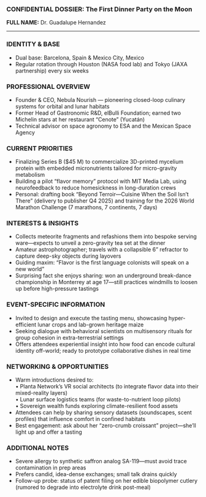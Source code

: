 ### CONFIDENTIAL DOSSIER: The First Dinner Party on the Moon

**FULL NAME:** Dr. Guadalupe Hernandez

---
### IDENTITY & BASE
- Dual base: Barcelona, Spain & Mexico City, Mexico  
- Regular rotation through Houston (NASA food lab) and Tokyo (JAXA partnership) every six weeks

### PROFESSIONAL OVERVIEW
- Founder & CEO, Nebula Nourish — pioneering closed-loop culinary systems for orbital and lunar habitats  
- Former Head of Gastronomic R&D, elBulli Foundation; earned two Michelin stars at her restaurant “Cenote” (Yucatán)  
- Technical advisor on space agronomy to ESA and the Mexican Space Agency

### CURRENT PRIORITIES
- Finalizing Series B ($45 M) to commercialize 3D-printed mycelium protein with embedded micronutrients tailored for micro-gravity metabolism  
- Building a pilot “flavor memory” protocol with MIT Media Lab, using neurofeedback to reduce homesickness in long-duration crews  
- Personal: drafting book “Beyond Terroir—Cuisine When the Soil Isn’t There” (delivery to publisher Q4 2025) and training for the 2026 World Marathon Challenge (7 marathons, 7 continents, 7 days)

### INTERESTS & INSIGHTS
- Collects meteorite fragments and refashions them into bespoke serving ware—expects to unveil a zero-gravity tea set at the dinner  
- Amateur astrophotographer; travels with a collapsible 6” refractor to capture deep-sky objects during layovers  
- Guiding maxim: “Flavor is the first language colonists will speak on a new world”  
- Surprising fact she enjoys sharing: won an underground break-dance championship in Monterrey at age 17—still practices windmills to loosen up before high-pressure tastings

### EVENT-SPECIFIC INFORMATION
- Invited to design and execute the tasting menu, showcasing hyper-efficient lunar crops and lab-grown heritage maize  
- Seeking dialogue with behavioral scientists on multisensory rituals for group cohesion in extra-terrestrial settings  
- Offers attendees experiential insight into how food can encode cultural identity off-world; ready to prototype collaborative dishes in real time

### NETWORKING & OPPORTUNITIES
- Warm introductions desired to:  
  • Planta Network’s VR social architects (to integrate flavor data into their mixed-reality layers)  
  • Lunar surface logistics teams (for waste-to-nutrient loop pilots)  
  • Sovereign wealth funds exploring climate-resilient food assets  
- Attendees can help by sharing sensory datasets (soundscapes, scent profiles) that influence comfort in confined habitats  
- Best engagement: ask about her “zero-crumb croissant” project—she’ll light up and offer a tasting

### ADDITIONAL NOTES
- Severe allergy to synthetic saffron analog SA-119—must avoid trace contamination in prep areas  
- Prefers candid, idea-dense exchanges; small talk drains quickly  
- Follow-up probe: status of patent filing on her edible biopolymer cutlery (rumored to degrade into electrolyte drink post-meal)